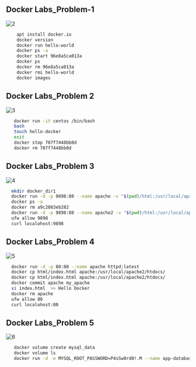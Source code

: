 ## Docker Labs_Problem-1

![2](https://user-images.githubusercontent.com/128603198/228682380-e8dbe657-a99d-430d-8347-79aee277fc82.png)

``` bash
    apt install docker.io
    docker version
    docker run hello-world
    docker ps -a
    docker start 96e8a5ca013a
    docker ps
    docker rm 96e8a5ca013a
    docker rmi hello-world
    docker images
```

##  Docker Labs_Problem 2
![3](https://user-images.githubusercontent.com/128603198/228682423-c0956638-c6b7-49e1-9a96-b60a62c72ef8.png)


``` bash
   docker run -it centos /bin/bash
   bash
   touch hello-docker
   exit
   docker stop 707f7448bb0d
   docker rm 707f7448bb0d

```

## Docker Labs_Problem 3
![4](https://user-images.githubusercontent.com/128603198/228682492-e2d46d79-cec5-47f1-843f-d53a8a3459a8.png)


``` bash
  mkdir docker_dir1
  docker run -d -p 9898:80 --name apache -v "$(pwd)/html:/usr/local/apache2/htdocs/" httpd:latest
  docker ps -a
  docker rm a9c2083eb282
  docker run -d -p 9898:80 --name apache2 -v "$(pwd)/html:/usr/local/apache2/htdocs/" httpd:latest
  ufw allow 9898
  curl localohost:9898
```


## Docker  Labs_Problem 4
![5](https://user-images.githubusercontent.com/128603198/228682525-653f43ad-13f3-481b-8b16-a5121960146e.png)

``` bash
  docker run -d -p 80:80 --name apache httpd:latest
  docker cp html/index.html apache:/usr/local/apache2/htdocs/
  docker cp html/index.html apache:/usr/local/apache2/htdocs/
  docker commit apache my_apache
  vi index.html  >> Hello Docker
  docker rm apache
  ufw allow 80
  curl localohost:80
```

## Docker Labs_Problem 5
![6](https://user-images.githubusercontent.com/128603198/228682536-f6886923-06e5-46ca-aad6-d41f0505fc44.png)

``` bash
   docker volume create mysql_data
   docker volume ls
   docker run -d -e MYSQL_ROOT_PASSWORD=P4sSw0rd0!.M --name app-database -v mysql_data:/var/lib/mysql mysql:latest
   
```
